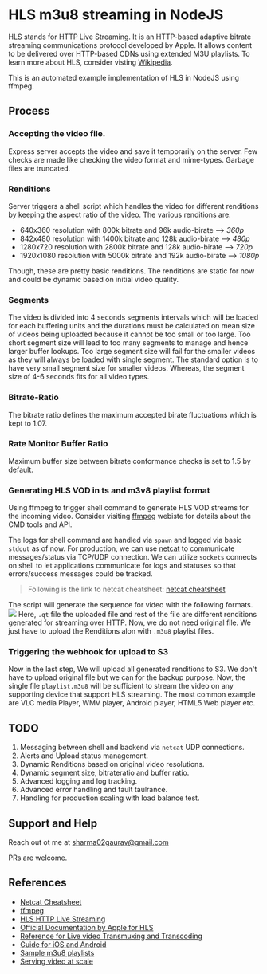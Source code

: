 # HLS m3u8 streaming in NodeJS
HLS stands for HTTP Live Streaming. It is an HTTP-based adaptive bitrate streaming communications protocol developed by Apple. It allows content to be delivered over HTTP-based CDNs using extended M3U playlists.
To learn more about HLS, consider visting [Wikipedia](https://en.wikipedia.org/wiki/HTTP_Live_Streaming).

This is an automated example implementation of HLS in NodeJS using ffmpeg.

## Process
### Accepting the video file.
Express server accepts the video and save it temporarily on the server. Few checks are made like checking the video format and mime-types. Garbage files are truncated.

### Renditions
Server triggers a shell script which handles the video for different renditions by keeping the aspect ratio of the video. The various renditions are:

- 640x360 resolution with 800k bitrate and 96k audio-birate --> *360p*
- 842x480 resolution with 1400k bitrate and 128k audio-birate --> *480p*
- 1280x720 resolution with 2800k bitrate and 128k audio-birate --> *720p*
- 1920x1080 resolution with 5000k bitrate and 192k audio-birate --> *1080p*

Though, these are pretty basic renditions. The renditions are static for now and could be dynamic based on initial video quality.
	
### Segments
The video is divided into 4 seconds segments intervals which will be loaded for each buffering units and the durations must be calculated on mean size of videos being uploaded because it cannot be too small or too large. Too short segment size will lead to too many segments to manage and hence larger buffer lookups. Too large segment size will fail for the smaller videos as they will always be loaded with single segment. The standard option is to have very small segment size for smaller videos. Whereas, the segment size of 4-6 seconds fits for all video types.

### Bitrate-Ratio
The bitrate ratio defines the maximum accepted birate fluctuations which is kept to 1.07.

### Rate Monitor Buffer Ratio
Maximum buffer size between bitrate conformance checks is set to 1.5 by default.

### Generating HLS VOD in ts and m3v8 playlist format
Using ffmpeg to trigger shell command to generate HLS VOD streams for the incoming video. Consider visiting [ffmpeg](https://www.ffmpeg.org/) webiste for details about the CMD tools and API.

The logs for shell command are handled via `spawn` and logged via basic `stdout` as of now. For production, we can use [netcat](https://www.digitalocean.com/community/tutorials/how-to-use-netcat-to-establish-and-test-tcp-and-udp-connections-on-a-vps) to communicate messages/status via TCP/UDP connection. We can utilize `sockets` connects on shell to let applications communicate for logs and statuses so that errors/success messages could be tracked.

> Following is the link to netcat cheatsheet:
> [netcat cheatsheet](https://www.sans.org/security-resources/sec560/netcat_cheat_sheet_v1.pdf)

The script will generate the sequence for video with the following formats.
<img src='https://drive.google.com/uc?id=1QShiyVZWZUt8R_GwH1oAz0gB-fqS4lEh'>
Here, `.qt` file the uploaded file and rest of the file are different renditions generated for streaming over HTTP. Now, we do not need original file. We just have to upload the Renditions alon with `.m3u8` playlist files.

### Triggering the webhook for upload to S3
Now in the last step, We will upload all generated renditions to S3. We don't have to upload original file but we can for the backup purpose. Now, the single file `playlist.m3u8` will be sufficient to stream the video on any supporting device that support HLS streaming. The most common example are VLC media Player, WMV player, Android player, HTML5 Web player etc.


## TODO
1. Messaging between shell and backend via `netcat` UDP connections.
2. Alerts and Upload status management.
3. Dynamic Renditions based on original video resolutions.
4. Dynamic segment size, bitrateratio and buffer ratio.
5. Advanced logging and log tracking.
6. Advanced error handling and fault taulrance.
7. Handling for production scaling with load balance test.

## Support and Help
Reach out ot me at sharma02gaurav@gmail.com

PRs are welcome.

## References
- [Netcat Cheatsheet](https://www.sans.org/security-resources/sec560/netcat_cheat_sheet_v1.pdf)
- [ffmpeg](https://www.ffmpeg.org/)
- [HLS HTTP Live Streaming](https://en.wikipedia.org/wiki/HTTP_Live_Streaming)
- [Official Documentation by Apple for HLS](https://developer.apple.com/documentation/http_live_streaming/example_playlists_for_http_live_streaming)
- [Reference for Live video Transmuxing and Transcoding](https://blog.twitch.tv/en/2017/10/10/live-video-transmuxing-transcoding-f-fmpeg-vs-twitch-transcoder-part-i-489c1c125f28/)
- [Guide for iOS and Android](https://mux.com/blog/mobile-hls-guide/)
- [Sample m3u8 playlists](https://g33ktricks.blogspot.com/2016/04/list-of-hls-streaming-video-sample-test.html)
- [Serving video at scale](https://www-sjc.egnyte.com/blog/2018/12/transcoding-how-we-serve-videos-at-scale/)